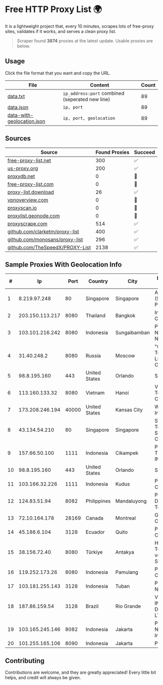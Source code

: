 
# Free HTTP Proxy List 🌍

It is a lightweight project that, every 10 minutes, scrapes lots of free-proxy sites, validates if it works, and serves a clean proxy list.


> Scraper found **3874** proxies at the latest update. Usable proxies are below.

## Usage

Click the file format that you want and copy the URL.


|File|Content|Count|
|----|-------|-----|
|[data.txt](https://raw.githubusercontent.com/themiralay/Proxy-List-World/master/data.txt)|`ip_address:port` combined (seperated new line)|89|
|[data.json](https://raw.githubusercontent.com/themiralay/Proxy-List-World/master/data.json)|`ip, port`|89|
|[data-with-geolocation.json](https://raw.githubusercontent.com/themiralay/Proxy-List-World/master/data-with-geolocation.json)|`ip, port, geolocation`|89|

## Sources

|Source|Found Proxies|Succeed|
|------|-------------|-------|
|[free-proxy-list.net](https://free-proxy-list.net)|300|✅|
|[us-proxy.org](https://www.us-proxy.org)|200|✅|
|[proxydb.net](http://proxydb.net)|0|🚫|
|[free-proxy-list.com](https://free-proxy-list.com/?page=&port=&type%5B%5D=http&type%5B%5D=https&up_time=0&search=Search)|0|🚫|
|[proxy-list.download](https://www.proxy-list.download/HTTP)|26|✅|
|[vpnoverview.com](https://vpnoverview.com/privacy/anonymous-browsing/free-proxy-servers)|0|🚫|
|[proxyscan.io](https://www.proxyscan.io)|0|🚫|
|[proxylist.geonode.com](https://proxylist.geonode.com/api/proxy-list?limit=300&page=1&sort_by=lastChecked&sort_type=desc&protocols=http,https)|0|🚫|
|[proxyscrape.com](https://api.proxyscrape.com/v2/?request=displayproxies&protocol=http&timeout=10000&country=all&ssl=all&anonymity=all)|514|✅|
|[github.com/clarketm/proxy-list](https://raw.githubusercontent.com/clarketm/proxy-list/master/proxy-list-raw.txt)|400|✅|
|[github.com/monosans/proxy-list](https://raw.githubusercontent.com/monosans/proxy-list/main/proxies/http.txt)|296|✅|
|[github.com/TheSpeedX/PROXY-List](https://raw.githubusercontent.com/TheSpeedX/PROXY-List/master/http.txt)|2138|✅|


## Sample Proxies With Geolocation Info

|#|Ip|Port|Country|City|Internet Service Provider|
|-|--|----|-------|----|-------------------------|
|1|8.219.97.248|80|Singapore|Singapore|Alibaba Cloud (Singapore) Private Limited|
|2|203.150.113.217|8080|Thailand|Bangkok|Internet Thailand Company Ltd.|
|3|103.101.216.242|8080|Indonesia|Sungaibamban|PT Duta Trans Nusantara Network|
|4|31.40.248.2|8080|Russia|Moscow|"Cloud Technologies" LLC trading as Cloud.ru|
|5|98.8.195.160|443|United States|Orlando|Spectrum|
|6|113.160.133.32|8080|Vietnam|Hanoi|VietNam Post and Telecom Corporation|
|7|173.208.246.194|40000|United States|Kansas City|WholeSale Internet|
|8|43.134.54.210|80|Singapore|Singapore|Shenzhen Tencent Computer Systems Company Limited|
|9|157.66.50.100|1111|Indonesia|Cikampek|PT BARAYA TELEKOMUNIKASI INDONESIA|
|10|98.8.195.160|443|United States|Orlando|Spectrum|
|11|103.166.32.226|1111|Indonesia|Kudus|PT Daniswara Citra Informatika|
|12|124.83.51.94|8082|Philippines|Mandaluyong|Philippine Long Distance Telephone Co.|
|13|72.10.164.178|28169|Canada|Montreal|GloboTech Communications|
|14|45.186.6.104|3128|Ecuador|Quito|Perez Tito Julio Cesar|
|15|38.156.72.40|8080|Türkiye|Antakya|High Speed Telekomunikasyon ve Hab. Hiz. Ltd. Sti.|
|16|119.252.173.26|8080|Indonesia|Pamulang|PT Indonesia Comnets Plus|
|17|103.181.255.143|3128|Indonesia|Tuban|PT Giga Digital Nusantara|
|18|187.86.159.54|3128|Brazil|Rio Grande|VETORIALNET INF. E SERVIÇOS DE INTERNET LTDA|
|19|103.165.245.146|8082|Indonesia|Jakarta|PT. Fiber Networks Indonesia|
|20|101.255.165.106|8090|Indonesia|Jakarta|PT Remala Abadi|



## Contributing

Contributions are welcome, and they are greatly appreciated! Every
little bit helps, and credit will always be given.

